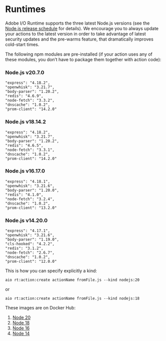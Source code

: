 # Runtimes

Adobe I/O Runtime supports the three latest Node.js versions (see the [Node.js release schedule](https://nodejs.org/en/about/previous-releases#release-schedule) for details). We encourage you to always update your actions to the latest version in order to take advantage of latest security updates and the pre-warms feature, that dramatically improves cold-start times.

The following npm modules are pre-installed (if your action uses any of these modules, you don&rsquo;t have to package them together with action code):

### Node.js v20.7.0

    "express": "4.18.2",
    "openwhisk": "3.21.7",
    "body-parser": "1.20.2",
    "redis": "4.6.9",
    "node-fetch": "3.3.2",
    "dnscache": "1.0.2",
    "prom-client": "14.2.0"

### Node.js v18.14.2

    "express": "4.18.2",
    "openwhisk": "3.21.7",
    "body-parser": "1.20.2",
    "redis": "4.6.5",
    "node-fetch": "3.3.1",
    "dnscache": "1.0.2",
    "prom-client": "14.2.0"

### Node.js v16.17.0

    "express": "4.18.1",
    "openwhisk": "3.21.6",
    "body-parser": "1.20.0",
    "redis": "4.1.0",
    "node-fetch": "3.2.4",
    "dnscache": "1.0.2",
    "prom-client": "13.2.0"

### Node.js v14.20.0

    "express": "4.17.1",
    "openwhisk": "3.21.6",
    "body-parser": "1.19.0",
    "cls-hooked": "4.2.2",
    "redis": "3.1.2",
    "node-fetch": "2.6.7",
    "dnscache": "1.0.2",
    "prom-client": "12.0.0"


This is how you can specify explicitly a kind:
```
aio rt:action:create actionName fromFile.js --kind nodejs:20 
```
or
```
aio rt:action:create actionName fromFile.js --kind nodejs:18 
```
These images are on Docker Hub:
1. [Node 20](https://hub.docker.com/r/adobeapiplatform/adobe-action-nodejs-v20/tags)
2. [Node 18](https://hub.docker.com/r/adobeapiplatform/adobe-action-nodejs-v18/tags)
3. [Node 16](https://hub.docker.com/r/adobeapiplatform/adobe-action-nodejs-v16/tags)
4. [Node 14](https://hub.docker.com/r/adobeapiplatform/adobe-action-nodejs-v14/tags)
